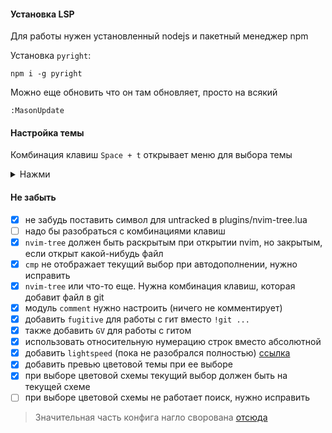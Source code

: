

#### Установка LSP
Для работы нужен установленный nodejs и пакетный менеджер npm

Установка `pyright`:
```shell
npm i -g pyright
```
Можно еще обновить что он там обновляет, просто на всякий
```vim
:MasonUpdate
```

#### Настройка темы
Комбинация клавиш `Space + t` открывает меню для выбора темы

<details>
<summary>Нажми</summary>

#### Стандартные комбинации клавиш `nvim-tree`
<img src="https://user-images.githubusercontent.com/1505378/232662698-2f321315-c67a-486b-85d8-8c391de52392.png">
</details>


#### Не забыть
 - [x] не забудь поставить символ для untracked в plugins/nvim-tree.lua
 - [ ] надо бы разобраться с комбинациями клавиш
 - [x] `nvim-tree` должен быть раскрытым при открытии nvim, но закрытым, если открыт какой-нибудь файл
 - [x] `cmp` не отображает текущий выбор при автодополнении, нужно исправить
 - [x] `nvim-tree` или что-то еще. Нужна комбинация клавиш, которая добавит файл в git
 - [x] модуль `comment` нужно настроить (ничего не комментирует)
 - [x] добавить `fugitive` для работы с гит вместо `!git ...`
 - [x] также добавить `GV` для работы с гитом
 - [x] использовать относительную нумерацию строк вместо абсолютной
 - [x] добавить `lightspeed` (пока не разобрался полностью) [ссылка](https://github.com/ggandor/lightspeed.nvim)
 - [x] добавить превью цветовой темы при ее выборе
 - [x] при выборе цветовой схемы текущий выбор должен быть на текущей схеме
 - [ ] при выборе цветовой схемы не работает поиск, нужно исправить

> Значительная часть конфига нагло сворована [отсюда](https://github.com/Alexis12119/nvim-config/tree/master)

